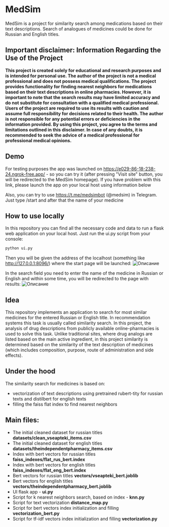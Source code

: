 # MedSim
MedSim is a project for similarity search among medications based on their text descriptions. Search of analogues of medicines could be done for Russian and English titles.

## Important disclaimer: Information Regarding the Use of the Project

**This project is created solely for educational and research purposes and is intended for personal use. The author of the project is not a medical professional and does not possess medical qualifications. The project provides functionality for finding nearest neighbors for medications based on their text descriptions in online pharmacies. However, it is important to note that the search results may have limited accuracy and do not substitute for consultation with a qualified medical professional. Users of the project are required to use its results with caution and assume full responsibility for decisions related to their health. The author is not responsible for any potential errors or deficiencies in the information provided. By using this project, you agree to the terms and limitations outlined in this disclaimer. In case of any doubts, it is recommended to seek the advice of a medical professional for professional medical opinions.**


## Demo
For testing purposes the app was launched on https://e029-86-18-238-24.ngrok-free.app/ - so you can try it (after pressing "Visit site" button, you will be redirected to the MedSim homepage). If you have problem with this link, please launch the app on your local host using information below

Also, you can try to use https://t.me/medsimbot (@medsim) in Telegram. Just type /start and after that the name of your medicine

## How to use locally
In this repository you can find all the necessary code and data to run a flask web application on your local host. Just run the ui.py script from your console:
```sh
python ui.py
```

Then you will be given the address of the localhost (something like http://127.0.0.1:8096/) where the start page will be launched:
![Описание](https://github.com/ulfam/medsim/blob/main/screenshots/homepage.png)


In the search field you need to enter the name of the medicine in Russian or English and within some time, you will be redirected to the page with results:
![Описание](https://github.com/ulfam/medsim/blob/main/screenshots/resultpage.png)

## Idea
This repository implements an application to search for most similar medicines for the entered Russian or English title. In recommendation systems this task is usually called similarity search. In this project, the analysis of drug descriptions from publicly available online-pharmacies is used to solve this task. Unlike traditional sites, where drug analogs are listed based on the main active ingredient, in this project similarity is determined based on the similarity of the text description of medicines (which includes composition, purpose, route of administration and side effects).

## Under the hood
The similarity search for medicines is based on:
- vectorization of text descriptions using pretrained rubert-tity for russian texts and distilbert for english texts
- filling the faiss flat index to find nearest neighbors

## Main files:
- The initial cleaned dataset for russian titles **datasets/clean_vseapteki_items.csv**
- The initial cleaned dataset for english titles **datasets/theindependentpharmacy_items.csv**
- Index with bert vectors for russian titles **faiss_indexes/flat_rus_bert.index**
- Index with bert vectors for english titles **faiss_indexes/flat_eng_bert.index**
- Bert vectors for russian titles **vectors/vseapteki_bert.joblib**
- Bert vectors for english titles **vectors/theindependentpharmacy_bert.joblib**
- UI flask app - **ui.py**
- Script for k nearest neighbors search, based on index - **knn.py**
- Script for text vectorization **distance_map.py**
- Script for bert vectors index initialization and filling **vectorization_bert.py**
- Script for tf-idf vectors index initialization and filling **vectorization.py**
